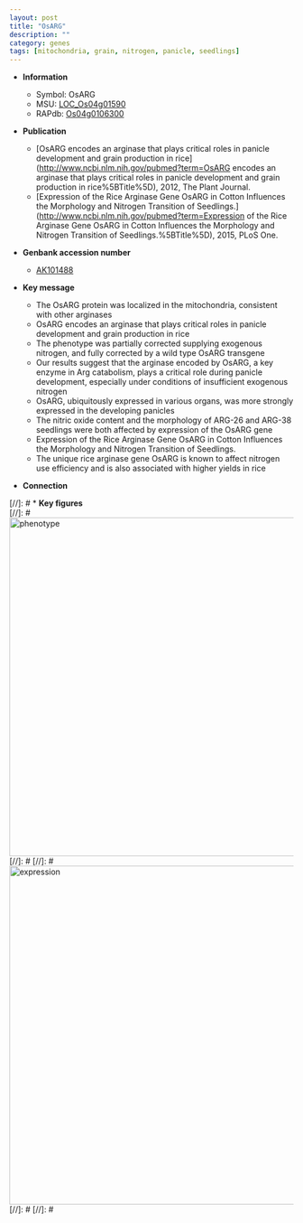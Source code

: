 ```yaml
---
layout: post
title: "OsARG"
description: ""
category: genes
tags: [mitochondria, grain, nitrogen, panicle, seedlings]
---
```


* **Information**  
    + Symbol: OsARG  
    + MSU: [LOC_Os04g01590](http://rice.plantbiology.msu.edu/cgi-bin/ORF_infopage.cgi?orf=LOC_Os04g01590)  
    + RAPdb: [Os04g0106300](http://rapdb.dna.affrc.go.jp/viewer/gbrowse_details/irgsp1?name=Os04g0106300)  

* **Publication**  
    + [OsARG encodes an arginase that plays critical roles in panicle development and grain production in rice](http://www.ncbi.nlm.nih.gov/pubmed?term=OsARG encodes an arginase that plays critical roles in panicle development and grain production in rice%5BTitle%5D), 2012, The Plant Journal.
    + [Expression of the Rice Arginase Gene OsARG in Cotton Influences the Morphology and Nitrogen Transition of Seedlings.](http://www.ncbi.nlm.nih.gov/pubmed?term=Expression of the Rice Arginase Gene OsARG in Cotton Influences the Morphology and Nitrogen Transition of Seedlings.%5BTitle%5D), 2015, PLoS One.

* **Genbank accession number**  
    + [AK101488](http://www.ncbi.nlm.nih.gov/nuccore/AK101488)

* **Key message**  
    + The OsARG protein was localized in the mitochondria, consistent with other arginases
    + OsARG encodes an arginase that plays critical roles in panicle development and grain production in rice
    + The phenotype was partially corrected supplying exogenous nitrogen, and fully corrected by a wild type OsARG transgene
    + Our results suggest that the arginase encoded by OsARG, a key enzyme in Arg catabolism, plays a critical role during panicle development, especially under conditions of insufficient exogenous nitrogen
    + OsARG, ubiquitously expressed in various organs, was more strongly expressed in the developing panicles
    + The nitric oxide content and the morphology of ARG-26 and ARG-38 seedlings were both affected by expression of the OsARG gene
    + Expression of the Rice Arginase Gene OsARG in Cotton Influences the Morphology and Nitrogen Transition of Seedlings.
    + The unique rice arginase gene OsARG is known to affect nitrogen use efficiency and is also associated with higher yields in rice

* **Connection**  

[//]: # * **Key figures**  
[//]: # <img src="http://funRiceGenes.github.io/images/OsARG.pheno.png" alt="phenotype"  style="width: 600px;"/>
[//]: # 
[//]: # <img src="http://funRiceGenes.github.io/images/OsARG.exp.png" alt="expression"  style="width: 600px;"/>
[//]: # 
[//]: # 
